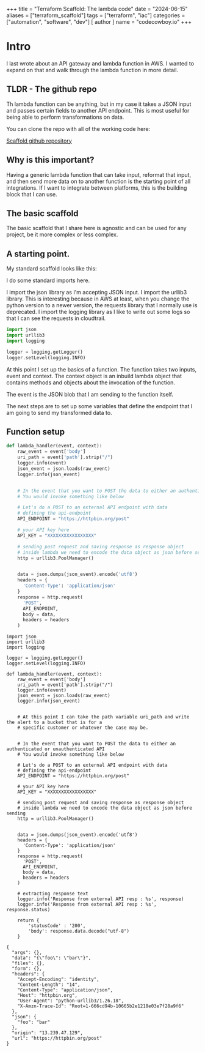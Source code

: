 +++
title = "Terraform Scaffold: The lambda code"
date = "2024-06-15"
aliases = ["terraform_scaffold"]
tags = ["terraform", "iac"]
categories = ["automation", "software", "dev"]
[ author ]
  name = "codecowboy.io"
+++

# Intro
I last wrote about an API gateway and lambda function in AWS. I wanted to expand on that and walk through the lambda function in more detail.

## TLDR - The github repo
Th lambda function can be anything, but in my case it takes a JSON input and passes certain fields to another API endpoint. This is most useful for being able to perform transformations on data.

You can clone the repo with all of the working code here:

[Scaffold github repository](https://github.com/codecowboydotio/scaffolds)

## Why is this important?
Having a generic lambda function that can take input, reformat that input, and then send more data on to another function is the starting point of all integrations. If I want to integrate between platforms, this is the building block that I can use.

## The basic scaffold

The basic scaffold that I share here is agnostic and can be used for any project, be it more complex or less complex.

## A starting point.
My standard scaffold looks like this:

I do some standard imports here. 

I import the json library as I'm accepting JSON input. 
I import the urllib3 library. This is interesting because in AWS at least, when you change the python version to a newer version, the requests library that I normally use is deprecated.
I import the logging library as I like to write out some logs so that I can see the requests in cloudtrail.

```Python
import json
import urllib3
import logging

logger = logging.getLogger()
logger.setLevel(logging.INFO)
```

At this point I set up the basics of a function.
The function takes two inputs, event and context. The context object is an inbuild lambda object that contains methods and objects about the invocation of the function.

The event is the JSON blob that I am sending to the function itself.

The next steps are to set up some variables that define the endpoint that I am going to send my transformed data to.

## Function setup 
```Python
def lambda_handler(event, context):
    raw_event = event['body']
    uri_path = event['path'].strip("/")
    logger.info(event)
    json_event = json.loads(raw_event)
    logger.info(json_event)


    # In the event that you want to POST the data to either an authenticated or unauthenticated API
    # You would invoke something like below

    # Let's do a POST to an external API endpoint with data
    # defining the api-endpoint
    API_ENDPOINT = "https://httpbin.org/post"

    # your API key here
    API_KEY = "XXXXXXXXXXXXXXXXX"
```

```Python
    # sending post request and saving response as response object
    # inside lambda we need to encode the data object as json before sending
    http = urllib3.PoolManager()


    data = json.dumps(json_event).encode('utf8')
    headers = {
      'Content-Type': 'application/json'
    }
    response = http.request(
      'POST',
      API_ENDPOINT,
      body = data,
      headers = headers
    )
```

```
import json
import urllib3
import logging

logger = logging.getLogger()
logger.setLevel(logging.INFO)

def lambda_handler(event, context):
    raw_event = event['body']
    uri_path = event['path'].strip("/")
    logger.info(event)
    json_event = json.loads(raw_event)
    logger.info(json_event)


    # At this point I can take the path variable uri_path and write the alert to a bucket that is for a
    # specific customer or whatever the case may be.


    # In the event that you want to POST the data to either an authenticated or unauthenticated API
    # You would invoke something like below

    # Let's do a POST to an external API endpoint with data
    # defining the api-endpoint
    API_ENDPOINT = "https://httpbin.org/post"

    # your API key here
    API_KEY = "XXXXXXXXXXXXXXXXX"

    # sending post request and saving response as response object
    # inside lambda we need to encode the data object as json before sending
    http = urllib3.PoolManager()


    data = json.dumps(json_event).encode('utf8')
    headers = {
      'Content-Type': 'application/json'
    }
    response = http.request(
      'POST',
      API_ENDPOINT,
      body = data,
      headers = headers
    )

    # extracting response text
    logger.info('Response from external API resp : %s', response)
    logger.info('Response from external API resp : %s', response.status)

    return {
        'statusCode' : '200',
        'body': response.data.decode("utf-8")
    }
```

```
{
  "args": {},
  "data": "{\"foo\": \"bar\"}",
  "files": {},
  "form": {},
  "headers": {
    "Accept-Encoding": "identity",
    "Content-Length": "14",
    "Content-Type": "application/json",
    "Host": "httpbin.org",
    "User-Agent": "python-urllib3/1.26.18",
    "X-Amzn-Trace-Id": "Root=1-666cd94b-10665b2e1218e03e7f28a9f6"
  },
  "json": {
    "foo": "bar"
  },
  "origin": "13.239.47.129",
  "url": "https://httpbin.org/post"
}
```
